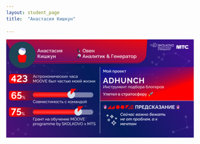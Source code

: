 ```yaml
---
layout: student_page
title:  "Анастасия Кишкун"

---
```

<img class="img-fluid" src="/img/posts/Анастасия Кишкун.png" alt="moove-2">
